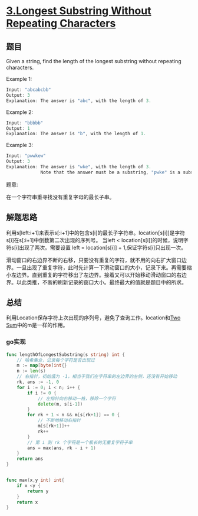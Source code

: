 # [3.Longest Substring Without Repeating Characters](https://leetcode.com/problems/longest-substring-without-repeating-characters/)

## 题目

Given a string, find the length of the longest substring without repeating characters.



Example 1:

```c
Input: "abcabcbb"
Output: 3 
Explanation: The answer is "abc", with the length of 3. 
```

Example 2:

```c
Input: "bbbbb"
Output: 1
Explanation: The answer is "b", with the length of 1.
```

Example 3:

```c
Input: "pwwkew"
Output: 3
Explanation: The answer is "wke", with the length of 3. 
             Note that the answer must be a substring, "pwke" is a subsequence and not a substring.
```

题意:

在一个字符串重寻找没有重复字母的最长子串。

## 解题思路

利用s[left:i+1]来表示s[:i+1]中的包含s[i]的最长子字符串。location[s[i]]是字符s[i]在s[:i+1]中倒数第二次出现的序列号。
当left < location[s[i]]的时候，说明字符s[i]出现了两次。需要设置 left = location[s[i]] + 1,保证字符s[i]只出现一次。


滑动窗口的右边界不断的右移，只要没有重复的字符，就不用的向右扩大窗口边界。一旦出现了重复字符，此时先计算一下滑动窗口的大小，记录下来。再需要缩小左边界。直到重复的字符移出了左边界。接着又可以开始移动滑动窗口的右边界。以此类推，不断的刷新记录的窗口大小。最终最大的值就是题目中的所求。


## 总结
利用Location保存字符上次出现的序列号，避免了查询工作。location和[Two Sum](./algorithms/0001.two-sum)中的m是一样的作用。


### go实现
```go
func lengthOfLongestSubstring(s string) int {
	// 哈希集合，记录每个字符是否出现过
	m := map[byte]int{}
	n := len(s)
	// 右指针，初始值为 -1，相当于我们在字符串的左边界的左侧，还没有开始移动
	rk, ans := -1, 0
	for i := 0; i < n; i++ {
		if i != 0 {
			// 左指针向右移动一格，移除一个字符
			delete(m, s[i-1])
		}
		for rk + 1 < n && m[s[rk+1]] == 0 {
			// 不断地移动右指针
			m[s[rk+1]]++
			rk++
		}
		// 第 i 到 rk 个字符是一个极长的无重复字符子串
		ans = max(ans, rk - i + 1)
	}
	return ans
}


func max(x,y int) int{
	if x <y {
		return y
	}
	return x
}

```









